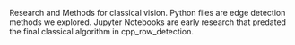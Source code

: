 Research and Methods for classical vision. Python files are edge detection methods we explored. Jupyter Notebooks are early research that predated the final 
classical algorithm in cpp_row_detection.
